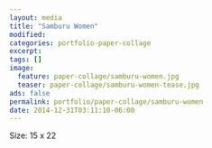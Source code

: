 ```yaml
---
layout: media
title: "Samburu Women"
modified:
categories: portfolio-paper-collage
excerpt:
tags: []
image:
  feature: paper-collage/samburu-women.jpg
  teaser: paper-collage/samburu-women-tease.jpg
ads: false 
permalink: portfolio/paper-collage/samburu-women
date: 2014-12-31T03:11:10-06:00
---
```


Size: 15 x 22

